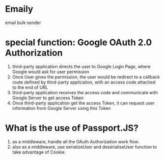 # Emaily
email bulk sender

# special function: Google OAuth 2.0 Authorization
1. third-party application directs the user to Google Login Page, where Google would ask for user permission
2. Once User gives the permission, the user would be redirect to a callback route defined by third-party application, with an access code attached to the end of URL
3. third-party application receives the access code and communicate with Google Server to get access Token
4. Once third-party application get the access Token, it can request user information from Google Server using this Token

# What is the use of Passport.JS?
1. as a middleware, handle all the OAuth Authorization work flow.
2. also as a middleware, use serializeUser and deserialiseUser function to take advantage of Cookie.
